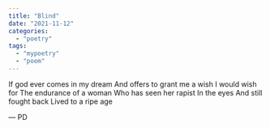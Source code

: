 ```yaml
---
title: "Blind"
date: "2021-11-12"
categories:
  - "poetry"
tags:
  - "mypoetry"
  - "poem"
---
```


If god ever comes in my dream
And offers to grant me a wish
I would wish for
The endurance of a woman
Who has seen her rapist
In the eyes
And still fought back
Lived to a ripe age

— PD
